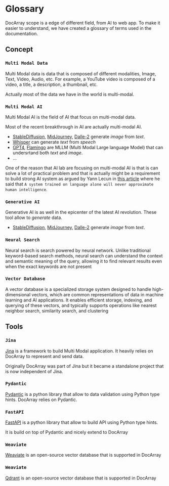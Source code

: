 # Glossary

DocArray scope is a edge of different field, from AI to web app. To make it easier to understand, we have created a glossary of terms used in the documentation. 


## Concept

### `Multi Modal Data`
Multi Modal data is data that is composed of different modalities, Image, Text, Video, Audio, etc.
For example, a YouTube video is composed of a video, a title, a description, a thumbnail, etc. 

Actually most of the data we have in the world is multi-modal.

### `Multi Modal AI`

Multi Modal AI is the field of AI that focus on multi-modal data. 

Most of the recent breakthrough in AI are actually multi-modal AI. 

* [StableDiffusion](https://stability.ai/blog/stable-diffusion-public-release), [MidJourney](https://www.midjourney.com/home/?callbackUrl=%2Fapp%2F), [Dalle-2](https://openai.com/product/dall-e-2) generate *image* from *text*.
* [Whisper](https://openai.com/research/whisper) can generate *text* from *speech* 
* [GPT4](https://openai.com/product/gpt-4), [Flamingo](https://www.deepmind.com/blog/tackling-multiple-tasks-with-a-single-visual-language-model) are MLLM (Multi Modal Large language Model) that can undersrtand both *text* and *image*.
* ...

One of the reason that AI lab are focusing on multi-modal AI is that is can solve a lot of practical problem and that is actually might be
a requirement to build strong AI system as argued by Yann Lecun in [this article](https://www.noemamag.com/ai-and-the-limits-of-language/) where he said that `A system trained on language alone will never approximate human intelligence`.

### `Generative AI`

Generative AI is as well in the epicenter of the latest AI revolution. These tool allow to *generate* data.

* [StableDiffusion](https://stability.ai/blog/stable-diffusion-public-release), [MidJourney](https://www.midjourney.com/home/?callbackUrl=%2Fapp%2F), [Dalle-2](https://openai.com/product/dall-e-2) generate *image* from *text*.


### `Neural Search`

Neural search is search powered by neural network.  Unlike traditional keyword-based search methods, neural search can understand the context and semantic meaning of the query, allowing it to find relevant results even when the exact keywords are not present


### `Vector Database`

A vector database is a specialized storage system designed to handle high-dimensional vectors, which are common representations of data in machine learning and AI applications. It enables efficient storage, indexing, and querying of these vectors, and typically supports operations like nearest neighbor search, similarity search, and clustering


## Tools

### `Jina`

[Jina](https://jina.ai) is a framework to build Multi Modal application. It heavily relies on DocArray to represent and send data.

Originally DocArray was part of Jina but it became a standalone project that is now independent of Jina.

### `Pydantic`

[Pydantic](https://github.com/pydantic/pydantic/) is a python library that allow to data validation using Python type hints. 
DocArray relies on Pydantic.

### `FastAPI`

[FastAPI](https://fastapi.tiangolo.com/) is a python library that allow to build API using Python type hints.

It is build on top of Pydantic and nicely extend to DocArray

### `Weaviate`

[Weaviate](https://weaviate.io/) is an open-source vector database that is supported in DocArray

### `Weaviate`

[Qdrant](https://qdrant.tech/) is an open-source vector database that is supported in DocArray